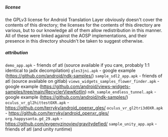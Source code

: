 ##### license

the GPLv3 license for Android Translation Layer obviously doesn't cover the contents of this
directory; the licenses for the contents of this directory are various, but to our knowledge
all of them allow redistribution in this manner. All of these were linked against the AOSP
implementations, and their presence in this directory shouldn't be taken to suggest otherwise.

##### attribution

`demo_app.apk` - friends of atl (source available if you care, probably 1:1 identical to jadx decompilation)
`gles3jni.apk` - google example (https://github.com/android/ndk-samples/)
`sample_sdl2_app.apk` - friends of atl (source available on gitlab)
`views_widgets_samples_flower_finder.apk` - google example (https://github.com/android/views-widgets-samples/tree/main/RecyclerViewKotlin)
`ndk_sample_endless_tunnel.apk` - google example (https://github.com/android/ndk-samples/)
`oculus_vr_gl2hittestOXR.apk` - https://github.com/terryky/android_openxr_gles/
`oculus_vr_gl2tri3dOXR.apk` - https://github.com/terryky/android_openxr_gles/
`org.happysanta.gd_29.apk` - https://github.com/evgenyzinoviev/gravitydefied/
`sample_unity_app.apk` - friends of atl (and unity runtime)
